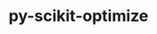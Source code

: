 ---
title: "py-scikit-optimize"
layout: cache
categories: [package, v0.18.0]
meta: {"versions": ["master"], "compilers": ["gcc@=7.5.0"], "oss": ["ubuntu18.04"], "platforms": ["linux"], "targets": ["x86_64"], "stacks": ["e4s", "root"], "num_specs": 1, "num_specs_by_stack": {"e4s": 1, "root": 1}}
spec_details: [{"hash": "wtcia63pexrkwrgr76p6m2euofblp2qc", "compiler": "gcc@=7.5.0", "versions": ["master"], "os": "ubuntu18.04", "platform": "linux", "target": "x86_64", "variants": ["+gptune", "patches=21f43c9", "+plots"], "stacks": ["e4s", "root"], "size": "-", "tarball": "https://binaries.spack.io/releases/v0.18.0/build_cache/linux-ubuntu18.04-x86_64/gcc-7.5.0/py-scikit-optimize-master/linux-ubuntu18.04-x86_64-gcc-7.5.0-py-scikit-optimize-master-wtcia63pexrkwrgr76p6m2euofblp2qc.spack"}]
---